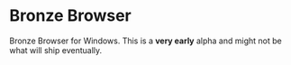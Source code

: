 # Bronze Browser
Bronze Browser for Windows. 
This is a **very early** alpha and might not be what will ship eventually.
